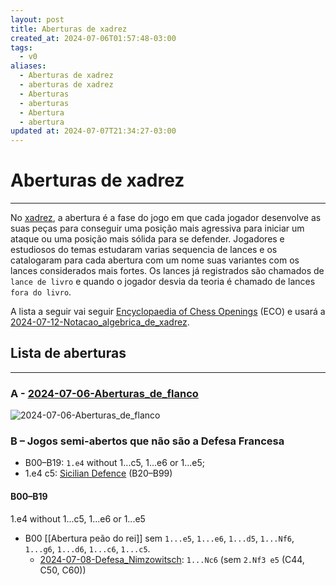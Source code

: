 ```yaml
---
layout: post
title: Aberturas de xadrez
created_at: 2024-07-06T01:57:48-03:00
tags:
  - v0
aliases:
  - Aberturas de xadrez
  - aberturas de xadrez
  - Aberturas
  - aberturas
  - Abertura
  - abertura
updated at: 2024-07-07T21:34:27-03:00
---
```

# Aberturas de xadrez
----

No [xadrez](api/2024/07/2024-07-06-Xadrez.md), a abertura é a fase do jogo em que cada jogador desenvolve as suas peças para conseguir uma posição mais agressiva para iniciar um ataque ou uma posição mais sólida para se defender. Jogadores e estudiosos do temas estudaram varias sequencia de lances e os catalogaram para cada abertura com um nome suas variantes com os lances considerados mais fortes. Os lances já registrados são chamados de `lance de livro` e quando o jogador desvia da teoria é chamado de lances `fora do livro`.

A lista a seguir vai seguir [Encyclopaedia of Chess Openings](api/2024/07/2024-07-07-Encyclopaedia_of_Chess_Openings.md) (ECO) e usará a [2024-07-12-Notacao_algebrica_de_xadrez](_insight/2024/07/2024-07-12-Notacao_algebrica_de_xadrez.md). 

## Lista de aberturas
---
### A -  [2024-07-06-Aberturas_de_flanco](_draft/2024/07/2024-07-06-Aberturas_de_flanco.md)
![2024-07-06-Aberturas_de_flanco](_draft/2024/07/2024-07-06-Aberturas_de_flanco.md#^lista-de-aberturas-de-flanco)
 
### B – Jogos semi-abertos que não são a Defesa Francesa
- B00–B19: `1.e4` without 1...c5, 1...e6 or 1...e5;
- 1.e4 c5: [Sicilian Defence](https://en.wikipedia.org/wiki/Sicilian_Defence "Sicilian Defence") (B20–B99)

#### B00–B19
1.e4 without 1...c5, 1...e6 or 1...e5

- B00 [[Abertura peão do rei]] sem `1...e5`, `1...e6`, `1...d5`, `1...Nf6`, `1...g6`, `1...d6`, `1...c6`, `1...c5`.
    -  [2024-07-08-Defesa_Nimzowitsch](_draft/2024/07/2024-07-08-Defesa_Nimzowitsch.md): `1...Nc6` (sem `2.Nf3 e5` (C44, C50, C60))
